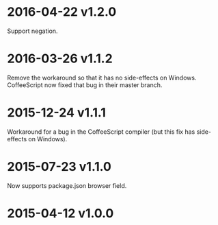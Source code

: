 # 2016-04-22 v1.2.0

Support negation.

# 2016-03-26 v1.1.2

Remove the workaround so that it has no side-effects on Windows. CoffeeScript now fixed that bug in their master branch.

# 2015-12-24 v1.1.1

Workaround for a bug in the CoffeeScript compiler (but this fix has side-effects on Windows).

# 2015-07-23 v1.1.0

Now supports package.json browser field.

# 2015-04-12 v1.0.0
